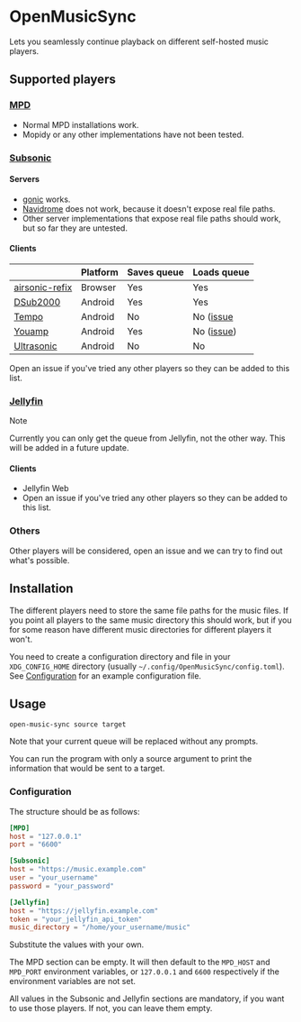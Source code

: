 # OpenMusicSync

Lets you seamlessly continue playback on different self-hosted music players.

## Supported players

### [MPD](https://www.musicpd.org/)

- Normal MPD installations work.
- Mopidy or any other implementations have not been tested.

### [Subsonic](https://www.subsonic.org/)

#### Servers

- [gonic](https://github.com/sentriz/gonic) works.
- [Navidrome](https://www.navidrome.org/) does not work, because it doesn't
expose real file paths.
- Other server implementations that expose real file paths should work, but so
far they are untested.

#### Clients

|                                                              | Platform | Saves queue | Loads queue                                                        |
|--------------------------------------------------------------|----------|-------------|--------------------------------------------------------------------|
| [airsonic-refix](https://github.com/tamland/airsonic-refix)  | Browser  | Yes         | Yes                                                                |
| [DSub2000](https://github.com/paroj/DSub2000)                | Android  | Yes         | Yes                                                                |
| [Tempo](https://github.com/CappielloAntonio/tempo)           | Android  | No          | No ([issue](https://github.com/CappielloAntonio/tempo/issues/336)  |
| [Youamp](https://github.com/siper/Youamp)                    | Android  | Yes         | No ([issue](https://github.com/siper/Youamp/issues/316))           |
| [Ultrasonic](https://gitlab.com/ultrasonic/ultrasonic)       | Android  | No          | No                                                                 |

 Open an issue if you've tried any other players so they can be added to this 
 list.

### [Jellyfin](https://jellyfin.org/)

> [!NOTE]  
> Currently you can only get the queue from Jellyfin, not the other way. This
> will be added in a future update.

#### Clients

- Jellyfin Web
- Open an issue if you've tried any other players so they can be added to this
  list.

### Others

Other players will be considered, open an issue and we can try to find out
what's possible.

## Installation

The different players need to store the same file paths for the music files.
If you point all players to the same music directory this should work, but if
you for some reason have different music directories for different players it
won't.

You need to create a configuration directory and file in your `XDG_CONFIG_HOME`
directory (usually `~/.config/OpenMusicSync/config.toml`). See
[Configuration](#-configuration) for an example configuration file.

## Usage

`open-music-sync source target`

Note that your current queue will be replaced without any prompts.

You can run the program with only a source argument to print the information
that would be sent to a target.

### Configuration

The structure should be as follows:
```toml
[MPD]
host = "127.0.0.1"
port = "6600"

[Subsonic]
host = "https://music.example.com"
user = "your_username"
password = "your_password"

[Jellyfin]
host = "https://jellyfin.example.com"
token = "your_jellyfin_api_token"
music_directory = "/home/your_username/music"
```

Substitute the values with your own.

The MPD section can be empty. It will then default to the `MPD_HOST` and
`MPD_PORT` environment variables, or `127.0.0.1` and `6600` respectively if the
environment variables are not set.

All values in the Subsonic and Jellyfin sections are mandatory, if you want to
use those players. If not, you can leave them empty.
